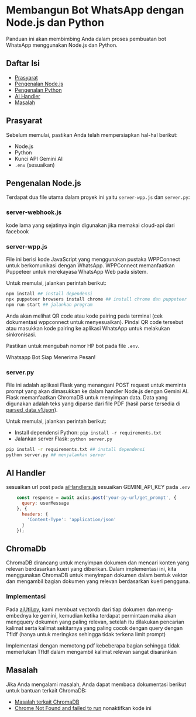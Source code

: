 # Membangun Bot WhatsApp dengan Node.js dan Python

Panduan ini akan membimbing Anda dalam proses pembuatan bot WhatsApp menggunakan Node.js dan Python.

## Daftar Isi

- [Prasyarat](#prasyarat)
- [Pengenalan Node.js](#pengenalan-nodejs)
- [Pengenalan Python](#pengenalan-python)
- [AI Handler](#ai-handler)
- [Masalah](#masalah)

## Prasyarat

Sebelum memulai, pastikan Anda telah mempersiapkan hal-hal berikut:

- Node.js
- Python
- Kunci API Gemini AI
- `.env` (sesuaikan)

## Pengenalan Node.js

Terdapat dua file utama dalam proyek ini yaitu `server-wpp.js` dan `server.py`:

### server-webhook.js
kode lama yang sejatinya ingin digunakan jika memakai cloud-api dari facebook

### server-wpp.js

File ini berisi kode JavaScript yang menggunakan pustaka WPPConnect untuk berkomunikasi dengan WhatsApp. WPPConnect memanfaatkan Puppeteer untuk merekayasa WhatsApp Web pada sistem.

Untuk memulai, jalankan perintah berikut:

```bash
npm install ## install dependensi
npx puppeteer browsers install chrome ## install chrome dan puppeteer
npm run start ## jalankan program
```

Anda akan melihat QR code atau kode pairing pada terminal (cek dokumentasi wppconnect untuk menyesuaikan). Pindai QR code tersebut atau masukkan kode pairing ke aplikasi WhatsApp untuk melakukan sinkronisasi.

Pastikan untuk mengubah nomor HP bot pada file `.env`.

Whatsapp Bot Siap Menerima Pesan!

### server.py

File ini adalah aplikasi Flask yang menangani POST request untuk meminta prompt yang akan dimasukkan ke dalam handler Node.js dengan Gemini AI. Flask memanfaatkan ChromaDB untuk menyimpan data. Data yang digunakan adalah teks yang diparse dari file PDF (hasil parse tersedia di [parsed_data_v1.json](./parsed_data_v1.json)).

Untuk memulai, jalankan perintah berikut:

- Install dependensi Python: `pip install -r requirements.txt`
- Jalankan server Flask: `python server.py`

```bash
pip install -r requirements.txt ## install dependensi
python server.py ## menjalankan server
```

## AI Handler
sesuaikan url post pada [aiHandlers.js](./aiHandlers.js)
sesuaikan GEMINI_API_KEY pada `.env`

```javascript
    const response = await axios.post('your-py-url/get_prompt', {
      query: userMessage
    }, {
      headers: {
        'Content-Type': 'application/json'
      }
    });
```

## ChromaDb
ChromaDB dirancang untuk menyimpan dokumen dan mencari konten yang relevan berdasarkan kueri yang diberikan. Dalam implementasi ini, kita menggunakan ChromaDB untuk menyimpan dokumen dalam bentuk vektor dan mengambil bagian dokumen yang relevan berdasarkan kueri pengguna.

### Implementasi
Pada [aiUtil.py](./aiUtil.py), kami membuat vectordb dari tiap dokumen dan meng-embednya ke gemini, kemudian ketika terdapat permintaan maka akan mengquery dokumen yang paling relevan, setelah itu dilakukan pencarian kalimat serta kalimat sekitarnya yang paling cocok dengan query dengan TfIdf (hanya untuk meringkas sehingga tidak terkena limit prompt)

Implementasi dengan memotong pdf kebeberapa bagian sehingga tidak memerlukan TfIdf dalam mengambil kalimat relevan sangat disarankan

## Masalah

Jika Anda mengalami masalah, Anda dapat membaca dokumentasi berikut untuk bantuan terkait ChromaDB:

- [Masalah terkait ChromaDB](https://github.com/chroma-core/chroma/issues/189#issuecomment-1454418844)
- [Chrome Not Found and failed to run](./puppeteer.config.cjs) nonaktifkan kode ini